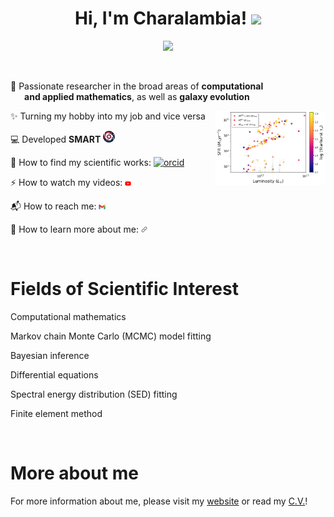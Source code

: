 <h1 align="center">Hi, I'm Charalambia! <img src="https://media.giphy.com/media/hvRJCLFzcasrR4ia7z/giphy.gif" width="30px"></h1> 
<p align="center"> <img src="https://komarev.com/ghpvc/?username=Cover&label=Profile%20views&color=orange&style=flat" /> </p>

<br>

👀 Passionate researcher in the broad areas of **computational <br> &thinsp; &thinsp; &thinsp; &thinsp; and applied mathematics**, as well as **galaxy evolution** 

<img align="right" src="/assets/SFR.png" width="35%" height="35%">

✨ Turning my hobby into my job and vice versa

💻 Developed **SMART** [<img src="https://github.com/ch-var/ch-var/blob/main/assets/SMART_logo_for_profile.png" width="19" height="19">](https://github.com/ch-var/SMART)

🔭 How to find my scientific works: [![orcid](https://orcid.org/sites/default/files/images/orcid_16x16.png)](https://orcid.org/0009-0004-6200-0919)

⚡ How to watch my videos: [<img src="/assets/YouTube.png" width="2%" height="2%">](https://www.youtube.com/channel/UC6Yyxgp4KmtX6cXLyw_jb9Q)

📬 How to reach me: [<img src="/assets/gmail.png" width="2%" height="2%">](mailto:varnava.haris@gmail.com) 

🎯 How to learn more about me: [<img src="/assets/link.png" width="2%" height="2%">](https://ch-var.github.io)

<br> 

Fields of Scientific Interest
=============
Computational mathematics

Markov chain Monte Carlo (MCMC) model fitting

Bayesian inference

Differential equations

Spectral energy distribution (SED) fitting

Finite element method

<br>

More about me
=============
For more information about me, please visit my [website](https://ch-var.github.io) or read my [C.V.](https://github.com/ch-var/ch-var/blob/main/assets/CV%20-%20Charalambia%20Varnava.pdf)!


